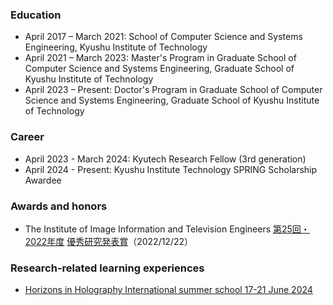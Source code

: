 ### Education
- April 2017 – March 2021: School of Computer Science and Systems Engineering, Kyushu Institute of Technology
- April 2021 – March 2023: Master's Program in Graduate School of Computer Science and Systems Engineering, Graduate School of Kyushu Institute of Technology
- April 2023 – Present: Doctor's Program in Graduate School of Computer Science and Systems Engineering, Graduate School of Kyushu Institute of Technology

### Career
- April 2023 - March 2024: Kyutech Research Fellow (3rd generation)
- April 2024 - Present: Kyushu Institute Technology SPRING Scholarship Awardee

### Awards and honors
- The Institute of Image Information and Television Engineers [第25回・2022年度](https://www.ite.or.jp/contents/awards/yushukenkyu.html) [優秀研究発表賞](https://www.ite.or.jp/content/awards/)（2022/12/22）

### Research-related learning experiences
- [Horizons in Holography International summer school 17-21  June 2024](https://holohorizons.wixsite.com/home)